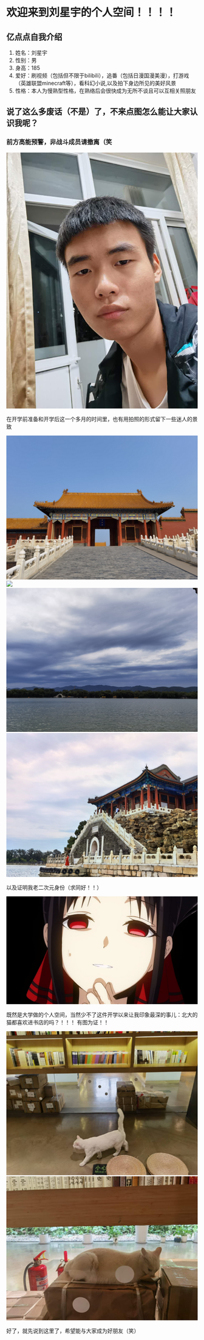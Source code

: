 <!DOCTYPE html>
<html lang="zh-cn">
  <head>
    <meta charset="utf-8"/>
    <title>刘星宇的第一个网页</title>
    <link href="网页css"rel="stylesheet"type="text/css"/>
  </head>
  <body>
    <h1>欢迎来到刘星宇的个人空间！！！！</h1>
    <h2>亿点点自我介绍</h2>
    <ol>
      <li>姓名：刘星宇</li>
      <li>性别：男</li>
      <li>身高：185</li>
      <li>爱好：刷视频（包括但不限于bilibili），追番（包括日漫国漫美漫），打游戏（英雄联盟minecraft等），看科幻小说,以及拍下身边所见的美好风景</li>
      <li>性格：本人为慢熟型性格，在熟络后会很快成为无所不谈且可以互相关照朋友</li>
     </ol>
     <h2>说了这么多废话（不是）了，不来点图怎么能让大家认识我呢？</h2>
     <h3>前方高能预警，非战斗成员请撤离（笑</h3>
     <img src="LIU.jpg">
     <p>在开学前准备和开学后这一个多月的时间里，也有用拍照的形式留下一些迷人的景致</p>
     <img src="https://github.com/RememberLXY/002.github.io/blob/gh-pages/001.jpg">
     <img src="1.jpg">  
     <img src="2.jpg">
     <img src="3.jpg">
     <p>以及证明我老二次元身份（求同好！！）</p>
     <img src="01.jpg"> 
     <p>既然是大学做的个人空间，当然少不了这件开学以来让我印象最深的事儿：北大的猫都喜欢进书店的吗？！！！
        有图为证！！</p>
     <img src="02.jpg">  
     <img src="03.jpg"> 
    <p>好了，就先说到这里了，希望能与大家成为好朋友（笑）</p>
  </body>  
